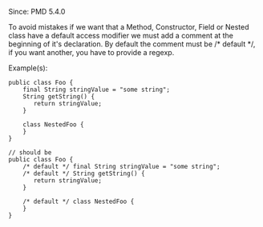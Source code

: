Since: PMD 5.4.0

To avoid mistakes if we want that a Method, Constructor, Field or Nested class have a default access modifier
we must add a comment at the beginning of it's declaration.
By default the comment must be /* default */, if you want another, you have to provide a regexp.

Example(s):
```
public class Foo {
    final String stringValue = "some string";
    String getString() {
       return stringValue;
    }

    class NestedFoo {
    }
}

// should be
public class Foo {
    /* default */ final String stringValue = "some string";
    /* default */ String getString() {
       return stringValue;
    }

    /* default */ class NestedFoo {
    }
}
```

